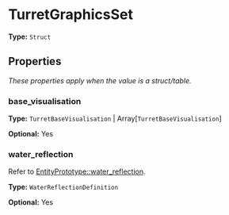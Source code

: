 # TurretGraphicsSet

**Type:** `Struct`

## Properties

*These properties apply when the value is a struct/table.*

### base_visualisation

**Type:** `TurretBaseVisualisation` | Array[`TurretBaseVisualisation`]

**Optional:** Yes

### water_reflection

Refer to [EntityPrototype::water_reflection](prototype:EntityPrototype::water_reflection).

**Type:** `WaterReflectionDefinition`

**Optional:** Yes

